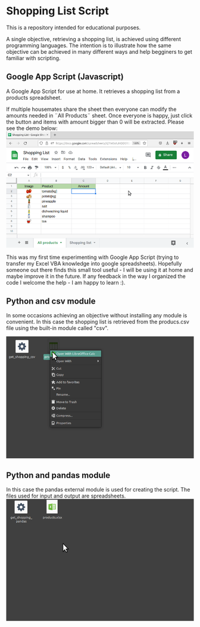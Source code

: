 # Shopping List Script

This is a repository intended for educational purposes.

A single objective, retrieving a shopping list, is achieved using different programming languages.
The intention is to illustrate how the same objective can be achieved in many different ways and help begginers to get familiar with scripting.

## Google App Script (Javascript)
A Google App Script for use at home. It retrieves a shopping list from a products spreadsheet. 

If multiple housemates share the sheet then everyone can modify the amounts needed in ¨All Products¨ sheet. Once everyone is happy, just click the button and items with amount bigger than 0 will be extracted. Please see the demo below:
![](https://github.com/lmponcio/shopping-list/blob/main/_images/google-sheet.gif)

This was my first time experimenting with Google App Script (trying to transfer my Excel VBA knowledge into google spreadsheets).
Hopefully someone out there finds this small tool useful - I will be using it at home and maybe improve it in the future.
If any feedback in the way I organized the code I welcome the help - I am happy to learn :).
 
## Python and csv module

In some occasions achieving an objective without installing any module is convenient.
In this case the shopping list is retrieved from the producs.csv file using the built-in module called "csv".

![](https://github.com/lmponcio/shopping-list/blob/main/_images/python-csv.gif)

## Python and pandas module
In this case the pandas external module is used for creating the script. The files used for input and output are spreadsheets.
![](https://github.com/lmponcio/shopping-list/blob/main/_images/python-pandas.gif)
